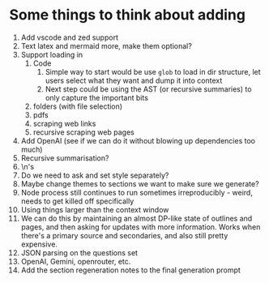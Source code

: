 # Some things to think about adding

1. Add vscode and zed support
2. Text latex and mermaid more, make them optional?
3. Support loading in
   1. Code
      1. Simple way to start would be use `glob` to load in dir structure, let users select what they want and dump it into context
      2. Next step could be using the AST (or recursive summaries) to only capture the important bits
   2. folders (with file selection)
   3. pdfs
   4. scraping web links
   5. recursive scraping web pages
4. Add OpenAI (see if we can do it without blowing up dependencies too much)
5. Recursive summarisation?
6. \n's
7. Do we need to ask and set style separately?
8. Maybe change themes to sections we want to make sure we generate?
9. Node process still continues to run sometimes irreproducibly - weird, needs to get killed off specifically
10. Using things larger than the context window
11. We can do this by maintaining an almost DP-like state of outlines and pages, and then asking for updates with more information. Works when there's a primary source and secondaries, and also still pretty expensive.
12. JSON parsing on the questions set
13. OpenAI, Gemini, openrouter, etc.
14. Add the section regeneration notes to the final generation prompt
